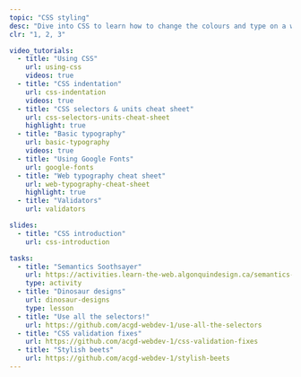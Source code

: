 ```yaml
---
topic: "CSS styling"
desc: "Dive into CSS to learn how to change the colours and type on a website."
clr: "1, 2, 3"

video_tutorials:
  - title: "Using CSS"
    url: using-css
    videos: true
  - title: "CSS indentation"
    url: css-indentation
    videos: true
  - title: "CSS selectors & units cheat sheet"
    url: css-selectors-units-cheat-sheet
    highlight: true
  - title: "Basic typography"
    url: basic-typography
    videos: true
  - title: "Using Google Fonts"
    url: google-fonts
  - title: "Web typography cheat sheet"
    url: web-typography-cheat-sheet
    highlight: true
  - title: "Validators"
    url: validators

slides:
  - title: "CSS introduction"
    url: css-introduction

tasks:
  - title: "Semantics Soothsayer"
    url: https://activities.learn-the-web.algonquindesign.ca/semantics-soothsayer/
    type: activity
  - title: "Dinosaur designs"
    url: dinosaur-designs
    type: lesson
  - title: "Use all the selectors!"
    url: https://github.com/acgd-webdev-1/use-all-the-selectors
  - title: "CSS validation fixes"
    url: https://github.com/acgd-webdev-1/css-validation-fixes
  - title: "Stylish beets"
    url: https://github.com/acgd-webdev-1/stylish-beets
---
```

